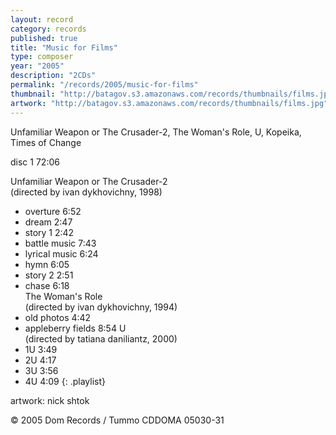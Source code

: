 ```yaml
---
layout: record
category: records
published: true
title: "Music for Films"
type: composer
year: "2005"
description: "2CDs"
permalink: "/records/2005/music-for-films"
thumbnail: "http://batagov.s3.amazonaws.com/records/thumbnails/films.jpg"
artwork: "http://batagov.s3.amazonaws.com/records/thumbnails/films.jpg"
---
```


Unfamiliar Weapon or The Crusader-2, The Woman's Role, U, Kopeika, Times of Change

disc 1 72:06  

 	
Unfamiliar Weapon or The Crusader-2  
(directed by ivan dykhovichny, 1998)

- overture 6:52
- dream 2:47
- story 1 2:42
- battle music 7:43
- lyrical music 6:24
- hymn 6:05
- story 2 2:51
- chase 6:18	
The Woman's Role  
(directed by ivan dykhovichny, 1994)
- old photos 4:42
- appleberry fields 8:54 
U  
(directed by tatiana daniliantz, 2000)
- 1U 3:49
- 2U 4:17
- 3U 3:56
- 4U 4:09
{: .playlist} 

artwork: nick shtok  

© 2005 Dom Records / Tummo CDDOMA 05030-31